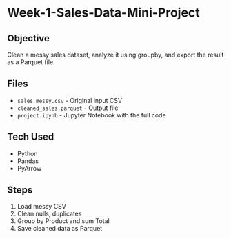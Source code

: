 # Week-1-Sales-Data-Mini-Project

## Objective
Clean a messy sales dataset, analyze it using groupby, and export the result as a Parquet file.

## Files
- `sales_messy.csv` - Original input CSV
- `cleaned_sales.parquet` - Output file
- `project.ipynb` - Jupyter Notebook with the full code

## Tech Used
- Python
- Pandas
- PyArrow

## Steps
1. Load messy CSV
2. Clean nulls, duplicates
3. Group by Product and sum Total
4. Save cleaned data as Parquet
